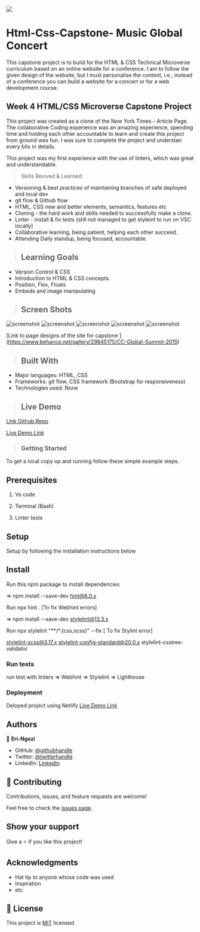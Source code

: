 ![](https://img.shields.io/badge/Microverse-blueviolet)

# Html-Css-Capstone- Music Global Concert

This capstone project is to build for the HTML &amp; CSS Technical Microverse curriculum based on an online website for a conference. I am to follow the given design of the website, but I must personalise the content, i.e., instead of a conference you can build a website for a concert or for a web development course.

## Week 4  HTML/CSS  Microverse Capstone Project

This project was created as a clone of the New York Times - Article Page.
The collaborative Coding experience was an amazing experience, spending time and holding each other accountable  to learn and  create this project from ground was fun. I was sure to complete the project and understan every bits in details.

This project was my  first experience with the use of linters, which was great and understandable.

>Skills Revived & Learned:

- Versioning & best practices of maintaining branches of safe deployed and local dev
- git flow & Github flow
- HTML, CSS new and better elements, semantics, features etc
- Cloning - the hard work and skills needed to successfully make a clone.
- Linter - install & fix tests {still not managed to get styleint to run on VSC locally}
- Collaborative learning, being patient, helping each other succeed.
- Attending Daily standup, being focused, accountable.

>## Learning Goals

- Version Control & CSS
- Introduction to HTML & CSS concepts.
- Position, Flex, Floats
- Embeds and image manipulating
  
>## Screen Shots

![screenshot](./assets/img/Capture.jpg)
![screenshot](./assets/img/p1.JPG)
![screenshot](./assets/img/p2.JPG)
![screenshot](./assets/img/s1.JPG)
![screenshot](./assets/img/s2.JPG)

[Link to page designs of the site for capstone ]
(https://www.behance.net/gallery/29845175/CC-Global-Summit-2015)

>## Built With

- Major languages: HTML, CSS
- Frameworks: git flow, CSS framework (Bootstrap for responsiveness)
- Technologies used: None

>## Live Demo

  [Link Github Repo](https://github.com/errea)

  [Live Demo Link](https://hardcore-hodgkin-3a83ed.netlify.app/)

>### Getting Started

To get a local copy up and running follow these simple example steps.

## Prerequisites

1. Vs code

2. Terminal (Bash)

3. Linter tests

## Setup

Setup by  following the installation instructions below

## Install

 Run this npm package to install dependencies

 => npm install --save-dev hint@6.0.x

 Run npx hint . [To fix Webhint errors]

 => npm install --save-dev stylelint@13.3.x

Run npx stylelint "**/*.{css,scss}" --fix [ To fix Stylint error]

 stylelint-scss@3.17.x stylelint-config-standard@20.0.x stylelint-csstree-validator

### Run tests

run test with linters
=> Webhint
=> Stylelint
=> Lighthouse

### Deployment

Deloped  project using Netlify
[Live Demo Link](https://hardcore-hodgkin-3a83ed.netlify.app/)

## Authors

👤 **Eri-Ngozi**

- GitHub: [@githubhandle](https://github.com/errea)
- Twitter: [@twitterhandle](https://twitter.com/Erreakay)
- LinkedIn: [LinkedIn](https://www.linkedin.com/in/eri-ngozi-okereafor/)

## 🤝 Contributing

Contributions, issues, and feature requests are welcome!

Feel free to check the [issues page](issues/).

## Show your support

Give a ⭐️ if you like this project!

## Acknowledgments

- Hat tip to anyone whose code was used
- Inspiration
- etc

## 📝 License

This project is [MIT](https://mit-license.org/) licensed

